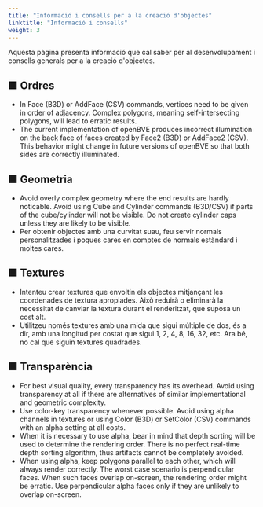 ```yaml
---
title: "Informació i consells per a la creació d'objectes"
linktitle: "Informació i consells"
weight: 3
---
```


Aquesta pàgina presenta informació que cal saber per al desenvolupament i consells generals per a la creació d'objectes.

## ■ Ordres

- In Face (B3D) or AddFace (CSV) commands, vertices need to be given in order of adjacency. Complex polygons, meaning self-intersecting polygons, will lead to erratic results.
- The current implementation of openBVE produces incorrect illumination on the back face of faces created by Face2 (B3D) or AddFace2 (CSV). This behavior might change in future versions of openBVE so that both sides are correctly illuminated.

## ■ Geometria

- Avoid overly complex geometry where the end results are hardly noticable. Avoid using Cube and Cylinder commands (B3D/CSV) if parts of the cube/cylinder will not be visible. Do not create cylinder caps unless they are likely to be visible.
- Per obtenir objectes amb una curvitat suau, feu servir normals personalitzades i poques cares en comptes de normals estàndard i moltes cares.

## ■ Textures

- Intenteu crear textures que envoltin els objectes mitjançant les coordenades de textura apropiades. Això reduirà o eliminarà la necessitat de canviar la textura durant el renderitzat, que suposa un cost alt.
- Utilitzeu només textures amb una mida que sigui múltiple de dos, és a dir, amb una longitud per costat que sigui 1, 2, 4, 8, 16, 32, etc. Ara bé, no cal que siguin textures quadrades.

## ■ Transparència

- For best visual quality, every transparency has its overhead. Avoid using transparency at all if there are alternatives of similar implementational and geometric complexity.
- Use color-key transparency whenever possible. Avoid using alpha channels in textures or using Color (B3D) or SetColor (CSV) commands with an alpha setting at all costs.
- When it is necessary to use alpha, bear in mind that depth sorting will be used to determine the rendering order. There is no perfect real-time depth sorting algorithm, thus artifacts cannot be completely avoided.
- When using alpha, keep polygons parallel to each other, which will always render correctly. The worst case scenario is perpendicular faces. When such faces overlap on-screen, the rendering order might be erratic. Use perpendicular alpha faces only if they are unlikely to overlap on-screen.